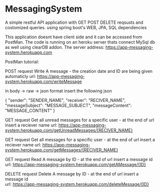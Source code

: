 # MessagingSystem
A simple restful API application with GET POST DELETE reqsusts and costomized queries. using spring boot's WEB, JPA, SQL dependencies 

This application doesnt have client side and it can be accessed from PostMan. 
The code is running on an heroku server thats connect MySql db as well using clearDB addon.
The server address: https://app-messaging-system.herokuapp.com 


PostMan tutorial:

POST request 
Write A message - the creation date and ID are being given automaticly 
url:
https://app-messaging-system.herokuapp.com/writeMessage

in body -> raw -> json format insert the following json 

{
    "sender": "SENDER_NAME",
    "receiver": "RECIVER_NAME",
    "messageSubject": "MESSAGE_SUBJECT",
    "messageContent": "MESSAGE_CONTENT"
}

GET request 
Get all unread messages for a specific user  - at the end of url insert a reciever name 
url:
https://app-messaging-system.herokuapp.com/getUnreadMessages/{RECIVER_NAME}

GET request 
Get all messages for a specific user - at the end of url insert a reciever name 
url:
https://app-messaging-system.herokuapp.com/getMessages/{RECIVER_NAME}

GET request 
Read A message by ID - at the end of url insert a message id 
url:
https://app-messaging-system.herokuapp.com/getAMessage/{ID}

DELETE request 
Delete A message by ID  - at the end of url insert a message id  
url:
https://app-messaging-system.herokuapp.com/deleteMessage/{ID}
